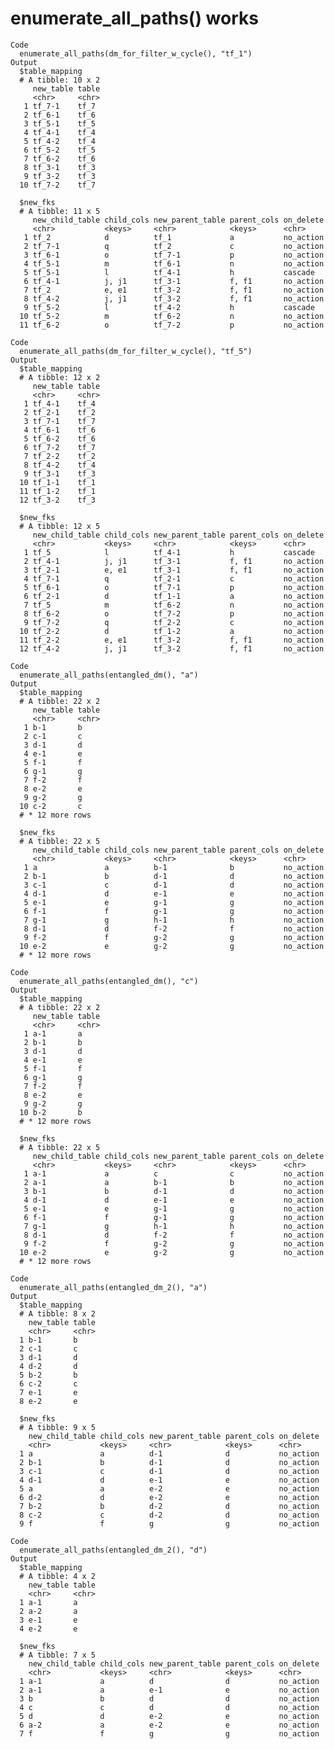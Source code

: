 # enumerate_all_paths() works

    Code
      enumerate_all_paths(dm_for_filter_w_cycle(), "tf_1")
    Output
      $table_mapping
      # A tibble: 10 x 2
         new_table table
         <chr>     <chr>
       1 tf_7-1    tf_7 
       2 tf_6-1    tf_6 
       3 tf_5-1    tf_5 
       4 tf_4-1    tf_4 
       5 tf_4-2    tf_4 
       6 tf_5-2    tf_5 
       7 tf_6-2    tf_6 
       8 tf_3-1    tf_3 
       9 tf_3-2    tf_3 
      10 tf_7-2    tf_7 
      
      $new_fks
      # A tibble: 11 x 5
         new_child_table child_cols new_parent_table parent_cols on_delete
         <chr>           <keys>     <chr>            <keys>      <chr>    
       1 tf_2            d          tf_1             a           no_action
       2 tf_7-1          q          tf_2             c           no_action
       3 tf_6-1          o          tf_7-1           p           no_action
       4 tf_5-1          m          tf_6-1           n           no_action
       5 tf_5-1          l          tf_4-1           h           cascade  
       6 tf_4-1          j, j1      tf_3-1           f, f1       no_action
       7 tf_2            e, e1      tf_3-2           f, f1       no_action
       8 tf_4-2          j, j1      tf_3-2           f, f1       no_action
       9 tf_5-2          l          tf_4-2           h           cascade  
      10 tf_5-2          m          tf_6-2           n           no_action
      11 tf_6-2          o          tf_7-2           p           no_action
      
    Code
      enumerate_all_paths(dm_for_filter_w_cycle(), "tf_5")
    Output
      $table_mapping
      # A tibble: 12 x 2
         new_table table
         <chr>     <chr>
       1 tf_4-1    tf_4 
       2 tf_2-1    tf_2 
       3 tf_7-1    tf_7 
       4 tf_6-1    tf_6 
       5 tf_6-2    tf_6 
       6 tf_7-2    tf_7 
       7 tf_2-2    tf_2 
       8 tf_4-2    tf_4 
       9 tf_3-1    tf_3 
      10 tf_1-1    tf_1 
      11 tf_1-2    tf_1 
      12 tf_3-2    tf_3 
      
      $new_fks
      # A tibble: 12 x 5
         new_child_table child_cols new_parent_table parent_cols on_delete
         <chr>           <keys>     <chr>            <keys>      <chr>    
       1 tf_5            l          tf_4-1           h           cascade  
       2 tf_4-1          j, j1      tf_3-1           f, f1       no_action
       3 tf_2-1          e, e1      tf_3-1           f, f1       no_action
       4 tf_7-1          q          tf_2-1           c           no_action
       5 tf_6-1          o          tf_7-1           p           no_action
       6 tf_2-1          d          tf_1-1           a           no_action
       7 tf_5            m          tf_6-2           n           no_action
       8 tf_6-2          o          tf_7-2           p           no_action
       9 tf_7-2          q          tf_2-2           c           no_action
      10 tf_2-2          d          tf_1-2           a           no_action
      11 tf_2-2          e, e1      tf_3-2           f, f1       no_action
      12 tf_4-2          j, j1      tf_3-2           f, f1       no_action
      
    Code
      enumerate_all_paths(entangled_dm(), "a")
    Output
      $table_mapping
      # A tibble: 22 x 2
         new_table table
         <chr>     <chr>
       1 b-1       b    
       2 c-1       c    
       3 d-1       d    
       4 e-1       e    
       5 f-1       f    
       6 g-1       g    
       7 f-2       f    
       8 e-2       e    
       9 g-2       g    
      10 c-2       c    
      # * 12 more rows
      
      $new_fks
      # A tibble: 22 x 5
         new_child_table child_cols new_parent_table parent_cols on_delete
         <chr>           <keys>     <chr>            <keys>      <chr>    
       1 a               a          b-1              b           no_action
       2 b-1             b          d-1              d           no_action
       3 c-1             c          d-1              d           no_action
       4 d-1             d          e-1              e           no_action
       5 e-1             e          g-1              g           no_action
       6 f-1             f          g-1              g           no_action
       7 g-1             g          h-1              h           no_action
       8 d-1             d          f-2              f           no_action
       9 f-2             f          g-2              g           no_action
      10 e-2             e          g-2              g           no_action
      # * 12 more rows
      
    Code
      enumerate_all_paths(entangled_dm(), "c")
    Output
      $table_mapping
      # A tibble: 22 x 2
         new_table table
         <chr>     <chr>
       1 a-1       a    
       2 b-1       b    
       3 d-1       d    
       4 e-1       e    
       5 f-1       f    
       6 g-1       g    
       7 f-2       f    
       8 e-2       e    
       9 g-2       g    
      10 b-2       b    
      # * 12 more rows
      
      $new_fks
      # A tibble: 22 x 5
         new_child_table child_cols new_parent_table parent_cols on_delete
         <chr>           <keys>     <chr>            <keys>      <chr>    
       1 a-1             a          c                c           no_action
       2 a-1             a          b-1              b           no_action
       3 b-1             b          d-1              d           no_action
       4 d-1             d          e-1              e           no_action
       5 e-1             e          g-1              g           no_action
       6 f-1             f          g-1              g           no_action
       7 g-1             g          h-1              h           no_action
       8 d-1             d          f-2              f           no_action
       9 f-2             f          g-2              g           no_action
      10 e-2             e          g-2              g           no_action
      # * 12 more rows
      
    Code
      enumerate_all_paths(entangled_dm_2(), "a")
    Output
      $table_mapping
      # A tibble: 8 x 2
        new_table table
        <chr>     <chr>
      1 b-1       b    
      2 c-1       c    
      3 d-1       d    
      4 d-2       d    
      5 b-2       b    
      6 c-2       c    
      7 e-1       e    
      8 e-2       e    
      
      $new_fks
      # A tibble: 9 x 5
        new_child_table child_cols new_parent_table parent_cols on_delete
        <chr>           <keys>     <chr>            <keys>      <chr>    
      1 a               a          d-1              d           no_action
      2 b-1             b          d-1              d           no_action
      3 c-1             c          d-1              d           no_action
      4 d-1             d          e-1              e           no_action
      5 a               a          e-2              e           no_action
      6 d-2             d          e-2              e           no_action
      7 b-2             b          d-2              d           no_action
      8 c-2             c          d-2              d           no_action
      9 f               f          g                g           no_action
      
    Code
      enumerate_all_paths(entangled_dm_2(), "d")
    Output
      $table_mapping
      # A tibble: 4 x 2
        new_table table
        <chr>     <chr>
      1 a-1       a    
      2 a-2       a    
      3 e-1       e    
      4 e-2       e    
      
      $new_fks
      # A tibble: 7 x 5
        new_child_table child_cols new_parent_table parent_cols on_delete
        <chr>           <keys>     <chr>            <keys>      <chr>    
      1 a-1             a          d                d           no_action
      2 a-1             a          e-1              e           no_action
      3 b               b          d                d           no_action
      4 c               c          d                d           no_action
      5 d               d          e-2              e           no_action
      6 a-2             a          e-2              e           no_action
      7 f               f          g                g           no_action
      

